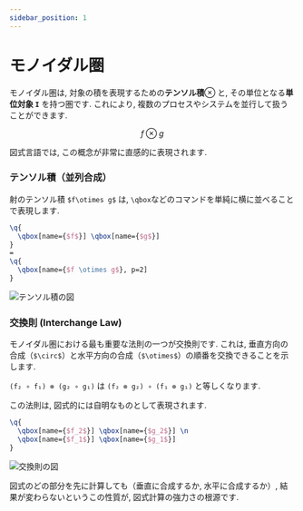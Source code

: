 ```yaml
---
sidebar_position: 1
---
```


# モノイダル圏

モノイダル圏は, 対象の積を表現するための**テンソル積**$\otimes$ と, その単位となる**単位対象 `I`** を持つ圏です. これにより, 複数のプロセスやシステムを並行して扱うことができます.

$$
f \otimes g
$$

図式言語では, この概念が非常に直感的に表現されます.

### テンソル積（並列合成）

射のテンソル積 `$f\otimes g$` は, `\qbox`などのコマンドを単純に横に並べることで表現します.

```latex
\q{
  \qbox[name={$f$}] \qbox[name={$g$}]
}
=
\q{
  \qbox[name={$f \otimes g$}, p=2]
}
```

![テンソル積の図](https://placehold.co/350x150/F3F4F6/333333?text=f%20⊗%20g)

### 交換則 (Interchange Law)

モノイダル圏における最も重要な法則の一つが交換則です. これは, 垂直方向の合成（`$\circ$`）と水平方向の合成（`$\otimes$`）の順番を交換できることを示します.

`(f₂ ∘ f₁) ⊗ (g₂ ∘ g₁)` は `(f₂ ⊗ g₂) ∘ (f₁ ⊗ g₁)` と等しくなります.

この法則は, 図式的には自明なものとして表現されます.

```latex
\q{
  \qbox[name={$f_2$}] \qbox[name={$g_2$}] \n
  \qbox[name={$f_1$}] \qbox[name={$g_1$}]
}
```

![交換則の図](https://placehold.co/250x250/F3F4F6/333333?text=Interchange%20Law)

図式のどの部分を先に計算しても（垂直に合成するか, 水平に合成するか）, 結果が変わらないというこの性質が, 図式計算の強力さの根源です.
